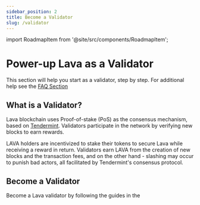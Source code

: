 ```yaml
---
sidebar_position: 2
title: Become a Validator
slug: /validator
---
```


import RoadmapItem from '@site/src/components/RoadmapItem';

# Power-up Lava as a Validator

This section will help you start as a validator, step by step.
For additional help see the [FAQ Section](/faq)

## What is a Validator?
Lava blockchain uses Proof-of-stake (PoS) as the consensus mechanism, based on [Tendermint](https://tendermint.com/). Validators participate in the network by verifying new blocks to earn rewards.

LAVA holders are incentivized to stake their tokens to secure Lava while receiving a reward in return.
Validators earn LAVA from the creation of new blocks and the transaction fees, and on the other hand - slashing may occur to punish bad actors, all facilitated by Tendermint's consensus protocol. 

## Become a Validator
Become a Lava validator by following the guides in the 
